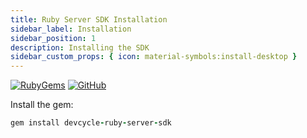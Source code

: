 ```yaml
---
title: Ruby Server SDK Installation
sidebar_label: Installation
sidebar_position: 1
description: Installing the SDK
sidebar_custom_props: { icon: material-symbols:install-desktop }
---
```


[![RubyGems](https://badgen.net/rubygems/v/devcycle-ruby-server-sdk/latest)](https://rubygems.org/gems/devcycle-ruby-server-sdk)
[![GitHub](https://img.shields.io/github/stars/devcyclehq/ruby-server-sdk.svg?style=social&label=Star&maxAge=2592000)](https://github.com/DevCycleHQ/ruby-server-sdk)

Install the gem:

```ruby
gem install devcycle-ruby-server-sdk
```
